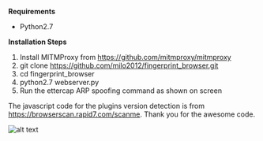 **Requirements**
- Python2.7

**Installation Steps**
1.	Install MITMProxy from https://github.com/mitmproxy/mitmproxy
2.	git clone https://github.com/milo2012/fingerprint_browser.git
3.	cd fingerprint_browser
4.	python2.7 webserver.py 
5.	Run the ettercap ARP spoofing command as shown on screen

The javascript code for the plugins version detection is from https://browserscan.rapid7.com/scanme.
Thank you for the awesome code.

![alt text](https://raw.githubusercontent.com/milo2012/fingerprint_browser/master/screenshot.jpg "Screenshot of Script")
